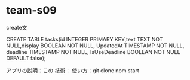# team-s09
create文

 CREATE TABLE tasks(id INTEGER PRIMARY KEY,text TEXT NOT NULL,display BOOLEAN NOT NULL, UpdatedAt TIMESTAMP NOT NULL, deadline TIMESTAMP NOT NULL, IsUseDeadline BOOLEAN NOT NULL DEFAULT false);

アプリの説明：この
 技術：
 使い方：git clone
        npm start

